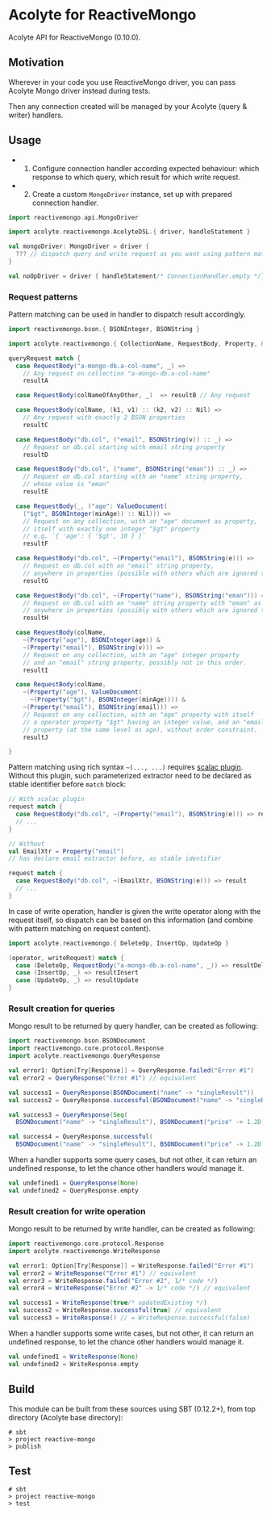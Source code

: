 # Acolyte for ReactiveMongo

Acolyte API for ReactiveMongo (0.10.0).

## Motivation

Wherever in your code you use ReactiveMongo driver, you can pass Acolyte Mongo driver instead during tests.

Then any connection created will be managed by your Acolyte (query & writer) handlers.

## Usage

- 1. Configure connection handler according expected behaviour: which response to which query, which result for which write request.
- 2. Create a custom `MongoDriver` instance, set up with prepared connection handler.

```scala
import reactivemongo.api.MongoDriver

import acolyte.reactivemongo.AcolyteDSL.{ driver, handleStatement }

val mongoDriver: MongoDriver = driver {
  ??? // dispatch query and write request as you want using pattern matching
}

val noOpDriver = driver { handleStatement/* ConnectionHandler.empty */}
```

### Request patterns

Pattern matching can be used in handler to dispatch result accordingly.

```scala
import reactivemongo.bson.{ BSONInteger, BSONString }

import acolyte.reactivemongo.{ CollectionName, RequestBody, Property, & }

queryRequest match {
  case RequestBody("a-mongo-db.a-col-name", _) => 
    // Any request on collection "a-mongo-db.a-col-name"
    resultA

  case RequestBody(colNameOfAnyOther, _)  => resultB // Any request

  case RequestBody(colName, (k1, v1) :: (k2, v2) :: Nil) => 
    // Any request with exactly 2 BSON properties
    resultC

  case RequestBody("db.col", ("email", BSONString(v)) :: _) =>
    // Request on db.col starting with email string property
    resultD

  case RequestBody("db.col", ("name", BSONString("eman")) :: _) =>
    // Request on db.col starting with an "name" string property,
    // whose value is "eman"
    resultE

  case RequestBody(_, ("age": ValueDocument(
    ("$gt", BSONInteger(minAge)) :: Nil))) =>
    // Request on any collection, with an "age" document as property,
    // itself with exactly one integer "$gt" property
    // e.g. `{ 'age': { '$gt', 10 } }`
    resultF

  case RequestBody("db.col", ~(Property("email"), BSONString(e))) =>
    // Request on db.col with an "email" string property,
    // anywhere in properties (possible with others which are ignored there)
    resultG

  case RequestBody("db.col", ~(Property("name"), BSONString("eman"))) =>
    // Request on db.col with an "name" string property with "eman" as value,
    // anywhere in properties (possibly with others which are ignored there).
    resultH

  case RequestBody(colName,
    ~(Property("age"), BSONInteger(age)) &
    ~(Property("email"), BSONString(v))) =>
    // Request on any collection, with an "age" integer property
    // and an "email" string property, possibly not in this order.
    resultI

  case RequestBody(colName, 
    ~(Property("age"), ValueDocument(
      ~(Property("$gt"), BSONInteger(minAge)))) &
    ~(Property("email"), BSONString(email))) =>
    // Request on any collection, with an "age" property with itself
    // a operator property "$gt" having an integer value, and an "email" 
    // property (at the same level as age), without order constraint.
    resultJ

}
```

Pattern matching using rich syntax `~(..., ...)` requires [scalac plugin](../scalac-plugin/readme.html).
Without this plugin, such parameterized extractor need to be declared as stable identifier before `match` block:

```scala
// With scalac plugin
request match {
  case RequestBody("db.col", ~(Property("email"), BSONString(e))) => result
  // ...
}

// Without
val EmailXtr = Property("email")
// has declare email extractor before, as stable identifier

request match {
  case RequestBody("db.col", ~(EmailXtr, BSONString(e))) => result
  // ...
}
```

In case of write operation, handler is given the write operator along with the request itself, so dispatch can be based on this information (and combine with pattern matching on request content).

```scala
import acolyte.reactivemongo.{ DeleteOp, InsertOp, UpdateOp }

(operator, writeRequest) match {
  case (DeleteOp, RequestBody("a-mongo-db.a-col-name", _)) => resultDelete
  case (InsertOp, _) => resultInsert
  case (UpdateOp, _) => resultUpdate
}
```

### Result creation for queries

Mongo result to be returned by query handler, can be created as following:

```scala
import reactivemongo.bson.BSONDocument
import reactivemongo.core.protocol.Response 
import acolyte.reactivemongo.QueryResponse

val error1: Option[Try[Response]] = QueryResponse.failed("Error #1")
val error2 = QueryResponse("Error #1") // equivalent

val success1 = QueryResponse(BSONDocument("name" -> "singleResult"))
val success2 = QueryResponse.successful(BSONDocument("name" -> "singleResult"))

val success3 = QueryResponse(Seq(
  BSONDocument("name" -> "singleResult"), BSONDocument("price" -> 1.2D)))

val success4 = QueryResponse.successful(
  BSONDocument("name" -> "singleResult"), BSONDocument("price" -> 1.2D))
```

When a handler supports some query cases, but not other, it can return an undefined response, to let the chance other handlers would manage it.

```scala
val undefined1 = QueryResponse(None)
val undefined2 = QueryResponse.empty
```

### Result creation for write operation

Mongo result to be returned by write handler, can be created as following:

```scala
import reactivemongo.core.protocol.Response 
import acolyte.reactivemongo.WriteResponse

val error1: Option[Try[Response]] = WriteResponse.failed("Error #1")
val error2 = WriteResponse("Error #1") // equivalent
val error3 = WriteResponse.failed("Error #2", 1/* code */)
val error4 = WriteResponse("Error #2" -> 1/* code */) // equivalent

val success1 = WriteResponse(true/* updatedExisting */)
val success2 = WriteResponse.successful(true) // equivalent
val success3 = WriteResponse() // = WriteResponse.successful(false)
```

When a handler supports some write cases, but not other, it can return an undefined response, to let the chance other handlers would manage it.

```scala
val undefined1 = WriteResponse(None)
val undefined2 = WriteResponse.empty
```

## Build

This module can be built from these sources using SBT (0.12.2+), 
from top directory (Acolyte base directory): 

```
# sbt 
> project reactive-mongo
> publish
```

## Test

```
# sbt 
> project reactive-mongo
> test
```